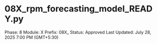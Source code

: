 # 08X_rpm_forecasting_model_READY.py

Phase: 8
Module: X
Prefix: 08X_
Status: Approved
Last Updated: July 28, 2025 7:00 PM (GMT+5:30)